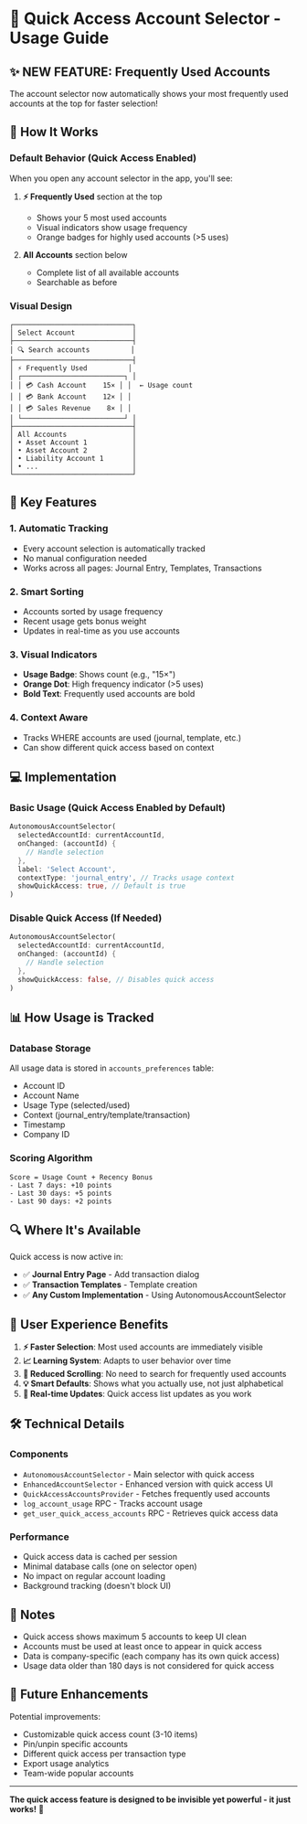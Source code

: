 # 🚀 Quick Access Account Selector - Usage Guide

## ✨ **NEW FEATURE: Frequently Used Accounts**

The account selector now automatically shows your most frequently used accounts at the top for faster selection!

## 📱 How It Works

### **Default Behavior (Quick Access Enabled)**
When you open any account selector in the app, you'll see:

1. **⚡ Frequently Used** section at the top
   - Shows your 5 most used accounts
   - Visual indicators show usage frequency
   - Orange badges for highly used accounts (>5 uses)

2. **All Accounts** section below
   - Complete list of all available accounts
   - Searchable as before

### **Visual Design**
```
┌─────────────────────────────┐
│ Select Account              │
├─────────────────────────────┤
│ 🔍 Search accounts          │
├─────────────────────────────┤
│ ⚡ Frequently Used          │
│ ┌─────────────────────────┐ │
│ │ 💳 Cash Account    15× │ │  ← Usage count
│ │ 💳 Bank Account    12× │ │
│ │ 💳 Sales Revenue    8× │ │
│ └─────────────────────────┘ │
├─────────────────────────────┤
│ All Accounts                │
│ • Asset Account 1           │
│ • Asset Account 2           │
│ • Liability Account 1       │
│ • ...                       │
└─────────────────────────────┘
```

## 🎯 Key Features

### **1. Automatic Tracking**
- Every account selection is automatically tracked
- No manual configuration needed
- Works across all pages: Journal Entry, Templates, Transactions

### **2. Smart Sorting**
- Accounts sorted by usage frequency
- Recent usage gets bonus weight
- Updates in real-time as you use accounts

### **3. Visual Indicators**
- **Usage Badge**: Shows count (e.g., "15×")
- **Orange Dot**: High frequency indicator (>5 uses)
- **Bold Text**: Frequently used accounts are bold

### **4. Context Aware**
- Tracks WHERE accounts are used (journal, template, etc.)
- Can show different quick access based on context

## 💻 Implementation

### **Basic Usage (Quick Access Enabled by Default)**
```dart
AutonomousAccountSelector(
  selectedAccountId: currentAccountId,
  onChanged: (accountId) {
    // Handle selection
  },
  label: 'Select Account',
  contextType: 'journal_entry', // Tracks usage context
  showQuickAccess: true, // Default is true
)
```

### **Disable Quick Access (If Needed)**
```dart
AutonomousAccountSelector(
  selectedAccountId: currentAccountId,
  onChanged: (accountId) {
    // Handle selection
  },
  showQuickAccess: false, // Disables quick access
)
```

## 📊 How Usage is Tracked

### **Database Storage**
All usage data is stored in `accounts_preferences` table:
- Account ID
- Account Name  
- Usage Type (selected/used)
- Context (journal_entry/template/transaction)
- Timestamp
- Company ID

### **Scoring Algorithm**
```
Score = Usage Count + Recency Bonus
- Last 7 days: +10 points
- Last 30 days: +5 points
- Last 90 days: +2 points
```

## 🔍 Where It's Available

Quick access is now active in:
- ✅ **Journal Entry Page** - Add transaction dialog
- ✅ **Transaction Templates** - Template creation
- ✅ **Any Custom Implementation** - Using AutonomousAccountSelector

## 🎨 User Experience Benefits

1. **⚡ Faster Selection**: Most used accounts are immediately visible
2. **📈 Learning System**: Adapts to user behavior over time
3. **🎯 Reduced Scrolling**: No need to search for frequently used accounts
4. **💡 Smart Defaults**: Shows what you actually use, not just alphabetical
5. **🔄 Real-time Updates**: Quick access list updates as you work

## 🛠️ Technical Details

### **Components**
- `AutonomousAccountSelector` - Main selector with quick access
- `EnhancedAccountSelector` - Enhanced version with quick access UI
- `QuickAccessAccountsProvider` - Fetches frequently used accounts
- `log_account_usage` RPC - Tracks account usage
- `get_user_quick_access_accounts` RPC - Retrieves quick access data

### **Performance**
- Quick access data is cached per session
- Minimal database calls (one on selector open)
- No impact on regular account loading
- Background tracking (doesn't block UI)

## 📝 Notes

- Quick access shows maximum 5 accounts to keep UI clean
- Accounts must be used at least once to appear in quick access
- Data is company-specific (each company has its own quick access)
- Usage data older than 180 days is not considered for quick access

## 🚀 Future Enhancements

Potential improvements:
- Customizable quick access count (3-10 items)
- Pin/unpin specific accounts
- Different quick access per transaction type
- Export usage analytics
- Team-wide popular accounts

---

**The quick access feature is designed to be invisible yet powerful - it just works!** 🎉